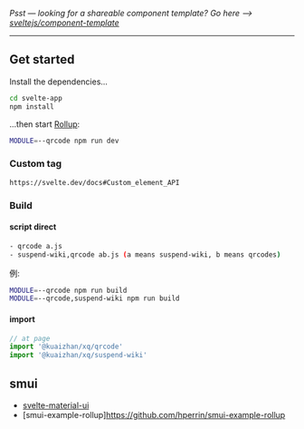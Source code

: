 *Psst — looking for a shareable component template? Go here --> [sveltejs/component-template](https://github.com/sveltejs/component-template)*

---

## Get started

Install the dependencies...

```bash
cd svelte-app
npm install
```

...then start [Rollup](https://rollupjs.org):

```bash
MODULE=--qrcode npm run dev
```

### Custom tag

`https://svelte.dev/docs#Custom_element_API`

### Build

#### script direct

```sh
- qrcode a.js
- suspend-wiki,qrcode ab.js (a means suspend-wiki, b means qrcodes)
```

例: 

```sh
MODULE=--qrcode npm run build
MODULE=--qrcode,suspend-wiki npm run build
```

#### import

```js
// at page 
import '@kuaizhan/xq/qrcode'
import '@kuaizhan/xq/suspend-wiki'
```

## smui

- [svelte-material-ui](https://github.com/hperrin/svelte-material-ui)
- [smui-example-rollup]https://github.com/hperrin/smui-example-rollup